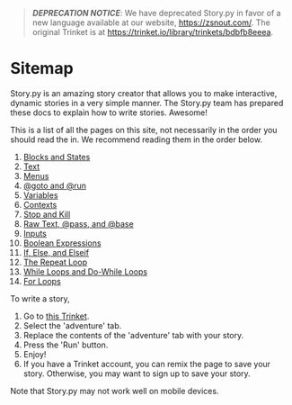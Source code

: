 > ***DEPRECATION NOTICE***: We have deprecated Story.py in favor of a new language available at our website, https://zsnout.com/. The original Trinket is at https://trinket.io/library/trinkets/bdbfb8eeea.

# Sitemap
Story.py is an amazing story creator that allows you to make interactive, dynamic stories in a very simple manner. The Story.py team has prepared these docs to explain how to write stories. Awesome!

This is a list of all the pages on this site, not necessarily in the order you should read the in. We recommend reading them in the order below.
 1. [Blocks and States](/posts/blocks)
 2. [Text](/posts/text)
 3. [Menus](/posts/menu)
 4. [@goto and @run](/posts/goto-run)
 5. [Variables](/posts/variables)
 6. [Contexts](/posts/context)
 7. [Stop and Kill](/posts/exit)
 8. [Raw Text, @pass, and @base](/posts/raw)
 9. [Inputs](/posts/input)
 10. [Boolean Expressions](/posts/boolean)
 11. [If, Else, and Elseif](/posts/if-block)
 12. [The Repeat Loop](/posts/repeat-loop)
 13. [While Loops and Do-While Loops](/posts/while-loop)
 14. [For Loops](/posts/for-loop)

To write a story,
 1. Go to [this Trinket](https://trinket.io/embed/python/bdbfb8eeea).
 2. Select the 'adventure' tab.
 3. Replace the contents of the 'adventure' tab with your story.
 4. Press the 'Run' button.
 5. Enjoy!
 6. If you have a Trinket account, you can remix the page to save your story. Otherwise, you may want to sign up to save your story.

Note that Story.py may not work well on mobile devices.
